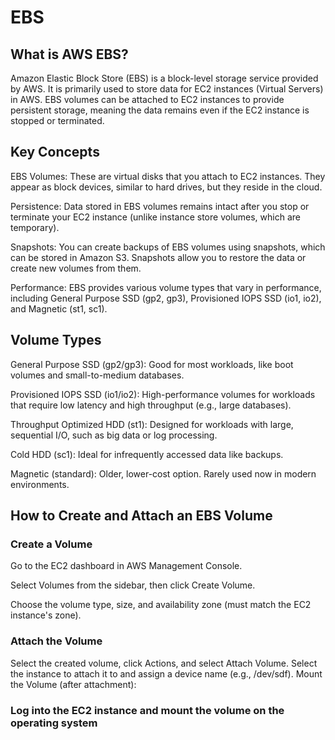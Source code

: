 # EBS

## What is AWS EBS?
Amazon Elastic Block Store (EBS) is a block-level storage service provided by AWS.
It is primarily used to store data for EC2 instances (Virtual Servers) in AWS. EBS volumes can be attached to EC2 instances to provide persistent storage, meaning the data remains even if the EC2 instance is stopped or terminated.

## Key Concepts
EBS Volumes: These are virtual disks that you attach to EC2 instances. They appear as block devices, similar to hard drives, but they reside in the cloud.

Persistence: Data stored in EBS volumes remains intact after you stop or terminate your EC2 instance (unlike instance store volumes, which are temporary).

Snapshots: You can create backups of EBS volumes using snapshots, which can be stored in Amazon S3. Snapshots allow you to restore the data or create new volumes from them.

Performance: EBS provides various volume types that vary in performance, including General Purpose SSD (gp2, gp3), Provisioned IOPS SSD (io1, io2), and Magnetic (st1, sc1).

## Volume Types
General Purpose SSD (gp2/gp3): Good for most workloads, like boot volumes and small-to-medium databases.

Provisioned IOPS SSD (io1/io2): High-performance volumes for workloads that require low latency and high throughput (e.g., large databases).

Throughput Optimized HDD (st1): Designed for workloads with large, sequential I/O, such as big data or log processing.

Cold HDD (sc1): Ideal for infrequently accessed data like backups.

Magnetic (standard): Older, lower-cost option. Rarely used now in modern environments.

## How to Create and Attach an EBS Volume
### Create a Volume

Go to the EC2 dashboard in AWS Management Console.

Select Volumes from the sidebar, then click Create Volume.

Choose the volume type, size, and availability zone (must match the EC2 instance's zone).

### Attach the Volume

Select the created volume, click Actions, and select Attach Volume.
Select the instance to attach it to and assign a device name (e.g., /dev/sdf).
Mount the Volume (after attachment):

### Log into the EC2 instance and mount the volume on the operating system